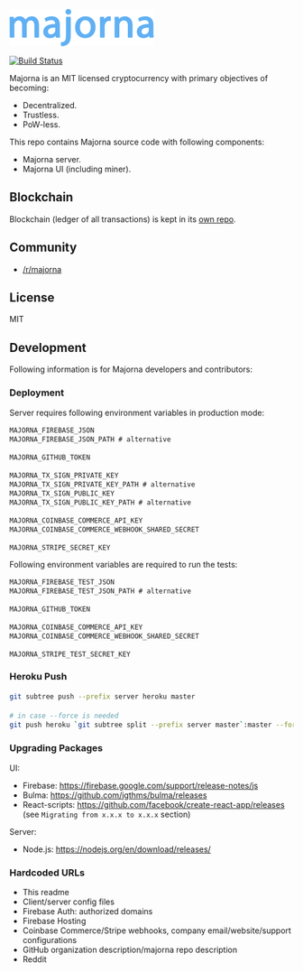 <a href="https://getmajorna.com"><img src="/src/res/majorna.png" width="256"></a>

[![Build Status](https://travis-ci.org/majorna/majorna.svg?branch=master)](https://travis-ci.org/majorna/majorna)

Majorna is an MIT licensed cryptocurrency with primary objectives of becoming:
* Decentralized.
* Trustless.
* PoW-less.

This repo contains Majorna source code with following components:
* Majorna server.
* Majorna UI (including miner).

## Blockchain
Blockchain (ledger of all transactions) is kept in its [own repo](https://github.com/majorna/blockchain).

## Community
* [/r/majorna](https://www.reddit.com/r/majorna/)

## License
MIT

## Development
Following information is for Majorna developers and contributors:

### Deployment
Server requires following environment variables in production mode:

```
MAJORNA_FIREBASE_JSON
MAJORNA_FIREBASE_JSON_PATH # alternative

MAJORNA_GITHUB_TOKEN

MAJORNA_TX_SIGN_PRIVATE_KEY
MAJORNA_TX_SIGN_PRIVATE_KEY_PATH # alternative
MAJORNA_TX_SIGN_PUBLIC_KEY
MAJORNA_TX_SIGN_PUBLIC_KEY_PATH # alternative

MAJORNA_COINBASE_COMMERCE_API_KEY
MAJORNA_COINBASE_COMMERCE_WEBHOOK_SHARED_SECRET

MAJORNA_STRIPE_SECRET_KEY
```

Following environment variables are required to run the tests:

```
MAJORNA_FIREBASE_TEST_JSON
MAJORNA_FIREBASE_TEST_JSON_PATH # alternative

MAJORNA_GITHUB_TOKEN

MAJORNA_COINBASE_COMMERCE_API_KEY
MAJORNA_COINBASE_COMMERCE_WEBHOOK_SHARED_SECRET

MAJORNA_STRIPE_TEST_SECRET_KEY
```

### Heroku Push
```bash
git subtree push --prefix server heroku master

# in case --force is needed
git push heroku `git subtree split --prefix server master`:master --force
```

### Upgrading Packages
UI:

* Firebase: https://firebase.google.com/support/release-notes/js
* Bulma: https://github.com/jgthms/bulma/releases
* React-scripts: https://github.com/facebook/create-react-app/releases (see `Migrating from x.x.x to x.x.x` section)

Server:
* Node.js: https://nodejs.org/en/download/releases/

### Hardcoded URLs
* This readme
* Client/server config files
* Firebase Auth: authorized domains
* Firebase Hosting
* Coinbase Commerce/Stripe webhooks, company email/website/support configurations
* GitHub organization description/majorna repo description
* Reddit

